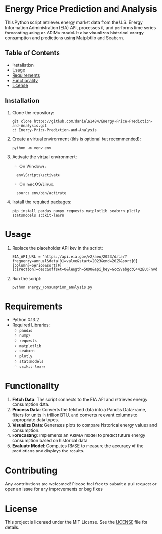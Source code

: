 # Energy Price Prediction and Analysis

This Python script retrieves energy market data from the U.S. Energy Information Administration (EIA) API, processes it, and performs time series forecasting using an ARIMA model. It also visualizes historical energy consumption and predictions using Matplotlib and Seaborn.

## Table of Contents
- [Installation](#installation)
- [Usage](#usage)
- [Requirements](#requirements)
- [Functionality](#functionality)
- [License](#license)

## Installation

1. Clone the repository:
   ```
   git clone https://github.com/daniela1484/Energy-Price-Prediction-and-Analysis.git
   cd Energy-Price-Prediction-and-Analysis
   ```

3. Create a virtual environment (this is optional but recommended):
   ```
   python -m venv env
   ```
3. Activate the virtual environment:
   - On Windows:
   ```
     env\Scripts\activate
   ```
   - On macOS/Linux:
   ```
     source env/bin/activate
   ```

4. Install the required packages:
   ```
   pip install pandas numpy requests matplotlib seaborn plotly statsmodels scikit-learn
   ```
# Usage

1. Replace the placeholder API key in the script: 
   ```
   EIA_API_URL = "https://api.eia.gov/v2/aeo/2023/data/?frequency=annual&data[0]=value&start=2023&end=2025&sort[0][column]=period&sort[0][direction]=desc&offset=0&length=5000&api_key=GcdSVebgcbQ442EUDFnvdJNj39wQ3UdpDk6PkhUs"
   ```
3. Run the script:
   ```
   python energy_consumption_analysis.py
   ```
   
# Requirements
- Python 3.13.2
- Required Libraries:
  - `pandas`
  - `numpy`
  - `requests`
  - `matplotlib`
  - `seaborn`
  - `plotly`
  - `statsmodels`
  - `scikit-learn`
 
# Functionality
1. **Fetch Data**: The script connects to the EIA API and retrieves energy consumption data.
2. **Process Data**: Converts the fetched data into a Pandas DataFrame, filters for units in trillion BTU, and converts relevant columns to appropriate data types.
3. **Visualize Data**: Generates plots to compare historical energy values and consumption.
4. **Forecasting**: Implements an ARIMA model to predict future energy consumption based on historical data.
5. **Evaluate Model**: Computes RMSE to measure the accuracy of the predictions and displays the results.

# Contributing
Any contributions are welcomed! Please feel free to submit a pull request or open an issue for any improvements or bug fixes. 

# License
This project is licensed under the MIT License. See the [LICENSE](LICENSE) file for details.
